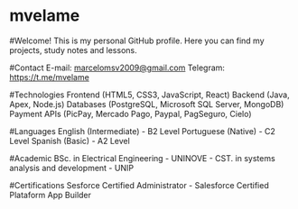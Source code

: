 # mvelame


#Welcome!
This is my personal GitHub profile. Here you can find my projects, study notes and lessons.

#Contact
E-mail: marcelomsv2009@gmail.com
Telegram: https://t.me/mvelame

#Technologies
Frontend (HTML5, CSS3, JavaScript, React)
Backend (Java, Apex, Node.js)
Databases (PostgreSQL, Microsoft SQL Server, MongoDB)
Payment APIs (PicPay, Mercado Pago, Paypal, PagSeguro, Cielo)

#Languages
English (Intermediate) - B2 Level
Portuguese (Native) - C2 Level
Spanish (Basic) - A2 Level

#Academic
BSc. in Electrical Engineering - UNINOVE -
CST. in systems analysis and development - UNIP

#Certifications
Sesforce Certified Administrator -
Salesforce Certified Plataform App Builder
